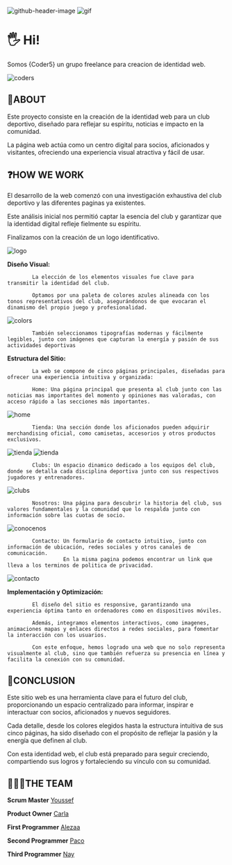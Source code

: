 ![github-header-image](./images/github-header-image.jpg)
![gif](https://i.pinimg.com/originals/bb/5e/47/bb5e47498772c0628f6dc7f26a6af28c.gif)

<h1>🖐️ Hi!</h1>

Somos {Coder5} un grupo freelance para creacion de identidad web.

![coders](./images/logocoders.jpg)

<h2>🚀ABOUT</h2>

Este proyecto consiste en la creación de la identidad web para un club deportivo, diseñado para reflejar su espíritu, noticias e impacto en la comunidad.

La página web actúa como un centro digital para socios, aficionados y visitantes, ofreciendo una experiencia visual atractiva y fácil de usar.


<h2>❓HOW WE WORK</h2>

El desarrollo de la web comenzó con una investigación exhaustiva del club deportivo y las diferentes paginas ya existentes.

Este análisis inicial nos permitió captar la esencia del club y garantizar que la identidad digital refleje fielmente su espíritu.

Finalizamos con la creación de un logo identificativo.

![logo](./images/Logo.png)


  **Diseño Visual:**
  
            La elección de los elementos visuales fue clave para transmitir la identidad del club.
            
            Optamos por una paleta de colores azules alineada con los tonos representativos del club, asegurándonos de que evocaran el dinamismo del propio juego y profesionalidad.

  ![colors](./images/Colores.jpg)

            También seleccionamos tipografías modernas y fácilmente legibles, junto con imágenes que capturan la energía y pasión de sus actividades deportivas

  **Estructura del Sitio:**
  
            La web se compone de cinco páginas principales, diseñadas para ofrecer una experiencia intuitiva y organizada:

            Home: Una página principal que presenta al club junto con las noticias mas importantes del momento y opiniones mas valoradas, con acceso rápido a las secciones más importantes.

![home](./images/fullhome.png)

            Tienda: Una sección donde los aficionados pueden adquirir merchandising oficial, como camisetas, accesorios y otros productos exclusivos.

![tienda](./images/fulltienda.jpg)
![tienda](./images/fulltienda1.jpg)

            Clubs: Un espacio dinamico dedicado a los equipos del club, donde se detalla cada disciplina deportiva junto con sus respectivos jugadores y entrenadores.

![clubs](./images/fullclubs.jpg)

            Nosotros: Una página para descubrir la historia del club, sus valores fundamentales y la comunidad que lo respalda junto con información sobre las cuotas de socio.

 ![conocenos](./images/fullconocenos.jpg)

            Contacto: Un formulario de contacto intuitivo, junto con información de ubicación, redes sociales y otros canales de comunicación. 
                      En la misma pagina podemos encontrar un link que lleva a los terminos de politica de privacidad.

![contacto](./images/fullcontacto.jpg)
  
  **Implementación y Optimización:**
  
            El diseño del sitio es responsive, garantizando una experiencia óptima tanto en ordenadores como en dispositivos móviles.
            
            Además, integramos elementos interactivos, como imagenes, animaciones mapas y enlaces directos a redes sociales, para fomentar la interacción con los usuarios.

            Con este enfoque, hemos logrado una web que no solo representa visualmente al club, sino que también refuerza su presencia en línea y facilita la conexión con su comunidad.

<h2>👀CONCLUSION</h2>

Este sitio web es una herramienta clave para el futuro del club, proporcionando un espacio centralizado para informar, inspirar e interactuar con socios, aficionados y nuevos seguidores.

Cada detalle, desde los colores elegidos hasta la estructura intuitiva de sus cinco páginas, ha sido diseñado con el propósito de reflejar la pasión y la energía que definen al club.

Con esta identidad web, el club está preparado para seguir creciendo, compartiendo sus logros y fortaleciendo su vínculo con su comunidad.

<h2>🧑‍🤝‍🧑THE TEAM</h2>

**Scrum Master**
[Youssef](https://github.com/SideWalk29)

**Product Owner**
[Carla](https://github.com/carlasiles1)

**First Programmer**
[Alezaa](https://github.com/Aleeza951)

**Second Programmer**
[Paco](https://github.com/githpaco)

**Third Programmer**
[Nay](https://github.com/naytxi)
